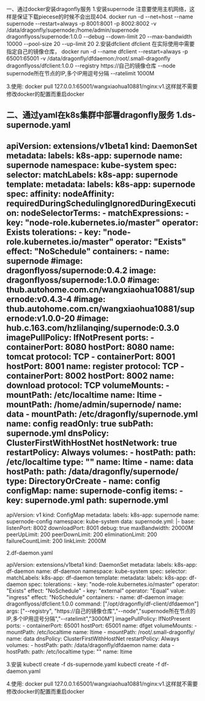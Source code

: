 一、通过docker安装dragonfly服务
1.安装supernode 
   注意要使用主机网络，这样是保证下载piecese的时候不会出现404.
docker run -d --net=host --name supernode --restart=always -p 8001:8001 -p 8002:8002 -v /data/dragonfly/supernode:/home/admin/supernode dragonflyoss/supernode:1.0.0 --debug  --down-limit 20  --max-bandwidth 10000 --pool-size 20 --up-limit 20
2.安装dfclient
  dfclient 在实际使用中需要指定自己的镜像仓库，
docker run -d --name dfclient --restart=always -p 65001:65001 -v /data/dragonfly/dfdaemon:/root/.small-dragonfly dragonflyoss/dfclient:1.0.0 --registry https://自己的镜像仓库 --node supernode所在节点的IP,多个IP用逗号分隔 --ratelimit 1000M

3.使用: docker pull 127.0.0.1:65001/wangxiaohua10881/nginx:v1.这样就不需要修改docker的配置而重启docker


二、通过yaml在k8s集群中部署dragonfly服务
1.ds-supernode.yaml
---
apiVersion: extensions/v1beta1
kind: DaemonSet
metadata:
  labels:
    k8s-app: supernode
  name: supernode
  namespace: kube-system
spec:
  selector:
    matchLabels:
      k8s-app: supernode
  template:
    metadata:
      labels:
        k8s-app: supernode
    spec:
      affinity:
        nodeAffinity:
          requiredDuringSchedulingIgnoredDuringExecution:
            nodeSelectorTerms:
              - matchExpressions:
                - key: "node-role.kubernetes.io/master"
                  operator: Exists
      tolerations:
      - key: "node-role.kubernetes.io/master"
        operator: "Exists"
        effect: "NoSchedule"
      containers:
      - name: supernode
        #image: dragonflyoss/supernode:0.4.2
        image: dragonflyoss/supernode:1.0.0
        #image: thub.autohome.com.cn/wangxiaohua10881/supernode:v0.4.3-4
        #image: thub.autohome.com.cn/wangxiaohua10881/supernode:v1.0.0-20
        #image: hub.c.163.com/hzlilanqing/supernode:0.3.0
        imagePullPolicy: IfNotPresent
        ports:
        - containerPort: 8080
          hostPort: 8080
          name: tomcat
          protocol: TCP
        - containerPort: 8001
          hostPort: 8001
          name: register
          protocol: TCP
        - containerPort: 8002
          hostPort: 8002
          name: download
          protocol: TCP
        volumeMounts:
        - mountPath: /etc/localtime
          name: ltime
        - mountPath: /home/admin/supernode/
          name: data
        - mountPath: /etc/dragonfly/supernode.yml
          name: config
          readOnly: true
          subPath: supernode.yml
      dnsPolicy: ClusterFirstWithHostNet
      hostNetwork: true
      restartPolicy: Always
      volumes:
      - hostPath:
          path: /etc/localtime
          type: ""
        name: ltime
      - name: data
        hostPath:
          path: /data/dragonfly/supernode/
          type: DirectoryOrCreate
      - name: config
        configMap:
          name: supernode-config
          items:
          - key: supernode.yml
            path: supernode.yml
---
apiVersion: v1
kind: ConfigMap
metadata:
  labels:
    k8s-app: supernode
  name: supernode-config
  namespace: kube-system
data:
  supernode.yml: |-
    base:
      listenPort: 8002
      downloadPort: 8001
      debug: true
      maxBandwidth: 20000M
      peerUpLimit: 200
      peerDownLimit: 200
      eliminationLimit: 200
      failureCountLimit: 200
      linkLimit: 2000M

2.df-daemon.yaml

apiVersion: extensions/v1beta1
kind: DaemonSet
metadata:
  labels:
    k8s-app: df-daemon
  name: df-daemon
  namespace: kube-system
spec:
  selector:
    matchLabels:
      k8s-app: df-daemon
  template:
    metadata:
      labels:
        k8s-app: df-daemon
    spec:
      tolerations:
      - key: "node-role.kubernetes.io/master"
        operator: "Exists"
        effect: "NoSchedule"
      - key: "external"
        operator: "Equal"
        value: "ingress"
        effect: "NoSchedule"
      containers:
      - name: df-daemon
        image: dragonflyoss/dfclient:1.0.0
        command: ["/opt/dragonfly/df-client/dfdaemon"]
        args: ["--registry", "https://自己的镜像仓库","--node","supernode所在节点的IP,多个IP用逗号分隔","--ratelimit","3000M"]
        imagePullPolicy: IfNotPresent
        ports:
        - containerPort: 65001
          hostPort: 65001
          name: dfget
        volumeMounts:
        - mountPath: /etc/localtime
          name: ltime
        - mountPath: /root/.small-dragonfly/
          name: data
      dnsPolicy: ClusterFirstWithHostNet
      restartPolicy: Always
      volumes:
      - hostPath:
          path: /data/dragonfly/dfdaemon
        name: data
      - hostPath:
          path: /etc/localtime
          type: ""
        name: ltime

3.安装
 kubectl create -f ds-supernode.yaml
 kubectl create -f df-daemon.yaml

4.使用: docker pull 127.0.0.1:65001/wangxiaohua10881/nginx:v1.这样就不需要修改docker的配置而重启docker

